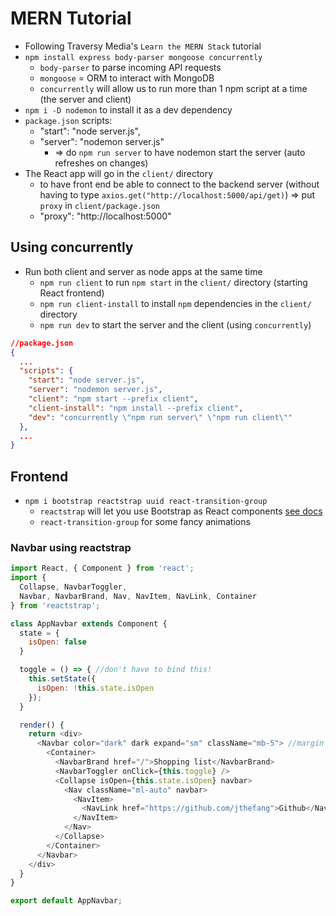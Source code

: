 # MERN Tutorial

- Following Traversy Media's `Learn the MERN Stack` tutorial
- `npm install express body-parser mongoose concurrently`
  - `body-parser` to parse incoming API requests
  - `mongoose` = ORM to interact with MongoDB 
  - `concurrently` will allow us to run more than 1 npm script at a time (the server and client) 
- `npm i -D nodemon` to install it as a dev dependency
- `package.json` scripts:
  - "start": "node server.js",
  - "server": "nodemon server.js"
    - => do `npm run server` to have nodemon start the server (auto refreshes on changes)
- The React app will go in the `client/` directory 
  - to have front end be able to connect to the backend server (without having to type `axios.get("http://localhost:5000/api/get)`) => put `proxy` in `client/package.json`
  - "proxy": "http://localhost:5000"

## Using concurrently

- Run both client and server as node apps at the same time
  - `npm run client` to run `npm start` in the `client/` directory (starting React frontend)
  - `npm run client-install` to install `npm` dependencies in the `client/` directory
  - `npm run dev` to start the server and the client (using `concurrently`)
```json
//package.json
{
  ...
  "scripts": {
    "start": "node server.js",
    "server": "nodemon server.js",
    "client": "npm start --prefix client",
    "client-install": "npm install --prefix client",
    "dev": "concurrently \"npm run server\" \"npm run client\""
  },
  ...
}
```

## Frontend

- `npm i bootstrap reactstrap uuid react-transition-group`
  - `reactstrap` will let you use Bootstrap as React components [see docs](https://reactstrap.github.io/components/alerts/)
  - `react-transition-group` for some fancy animations

### Navbar using reactstrap

```js
import React, { Component } from 'react';
import {
  Collapse, NavbarToggler,
  Navbar, NavbarBrand, Nav, NavItem, NavLink, Container
} from 'reactstrap';

class AppNavbar extends Component {
  state = {
    isOpen: false
  }

  toggle = () => { //don't have to bind this!
    this.setState({
      isOpen: !this.state.isOpen
    });
  }

  render() { 
    return <div> 
      <Navbar color="dark" dark expand="sm" className="mb-5"> //margin bottom 5, hamburger menu on small screens, dark attribute for light text
        <Container>
          <NavbarBrand href="/">Shopping list</NavbarBrand>
          <NavbarToggler onClick={this.toggle} /> 
          <Collapse isOpen={this.state.isOpen} navbar>
            <Nav className="ml-auto" navbar>
              <NavItem>
                <NavLink href="https://github.com/jthefang">Github</NavLink>
              </NavItem>
            </Nav>
          </Collapse>
        </Container>
      </Navbar>
    </div>
  }
}

export default AppNavbar;
```
